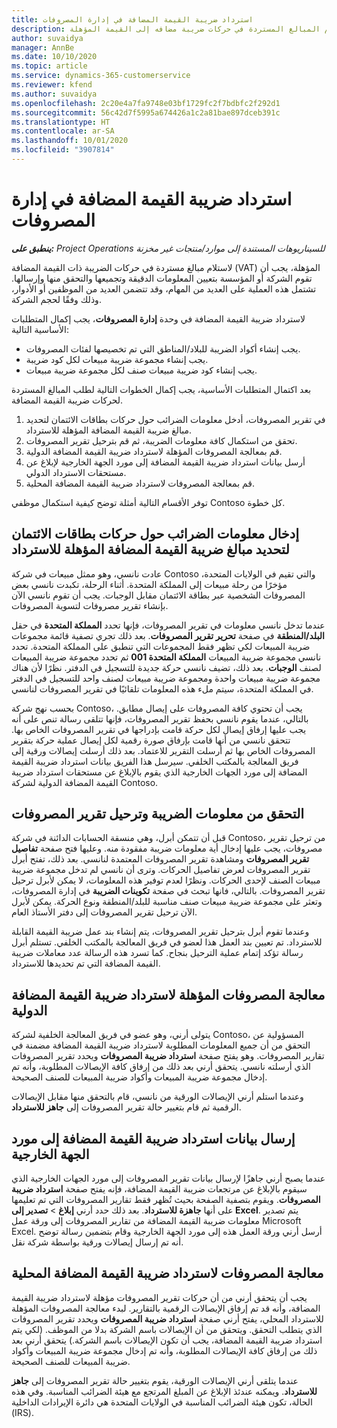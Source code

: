 ```yaml
---
title: استرداد ضريبة القيمة المضافة في إدارة المصروفات
description: يوضح هذا الموضوع كيفت تستلم المبالغ المستردة في حركات ضريبة مضافه إلى القيمة المؤهلة (VAT).
author: suvaidya
manager: AnnBe
ms.date: 10/10/2020
ms.topic: article
ms.service: dynamics-365-customerservice
ms.reviewer: kfend
ms.author: suvaidya
ms.openlocfilehash: 2c20e4a7fa9748e03bf1729fc2f7bdbfc2f292d1
ms.sourcegitcommit: 56c42d7f5995a674426a1c2a81bae897dceb391c
ms.translationtype: HT
ms.contentlocale: ar-SA
ms.lasthandoff: 10/01/2020
ms.locfileid: "3907814"
---
```

# <a name="vat-recovery-in-expense-management"></a>استرداد ضريبة القيمة المضافة في إدارة المصروفات

_**ينطبق على:** Project Operations للسيناريوهات المستندة إلى موارد/منتجات غير مخزنة‬_

لاستلام مبالغ مستردة في حركات الضريبة ذات القيمة المضافة (VAT) المؤهلة، يجب أن تقوم الشركة أو المؤسسة بتعيين المعلومات الدقيقة وتجميعها والتحقق منها وإرسالها. تشتمل هذه العملية على العديد من المهام، وقد تتضمن العديد من الموظفين أو الأدوار، وذلك وفقًا لحجم الشركة.

لاسترداد ضريبة القيمة المضافة في وحدة **إدارة المصروفات**، يجب إكمال المتطلبات الأساسية التالية:

- يجب إنشاء أكواد الضريبة للبلاد/المناطق التي تم تخصيصها لفئات المصروفات.
- يجب إنشاء مجموعة ضريبة مبيعات لكل كود ضريبة.
- يجب إنشاء كود ضريبة مبيعات صنف لكل مجموعة ضريبة مبيعات.

بعد اكتمال المتطلبات الأساسية، يجب إكمال الخطوات التالية لطلب المبالغ المستردة لحركات ضريبة القيمة المضافة.

1. في تقرير المصروفات، أدخل معلومات الضرائب حول حركات بطاقات الائتمان لتحديد مبالغ ضريبة القيمة المضافة المؤهلة للاسترداد.
2. تحقق من استكمال كافة معلومات الضريبة، ثم قم بترحيل تقرير المصروفات.
3. قم بمعالجة المصروفات المؤهلة لاسترداد ضريبة القيمة المضافة الدولية.
4. أرسل بيانات استرداد ضريبة القيمة المضافة إلى مورد الجهة الخارجية لإبلاغ عن مستحقات الاسترداد الدولي.
5. قم بمعالجة المصروفات لاسترداد ضريبة القيمة المضافة المحلية.

توفر الأقسام التالية أمثلة توضح كيفية استكمال موظفي Contoso كل خطوة.

## <a name="enter-tax-information-about-credit-card-transactions-to-identify-eligible-vat-refunds"></a>إدخال معلومات الضرائب حول حركات بطاقات الائتمان لتحديد مبالغ ضريبة القيمة المضافة المؤهلة للاسترداد

عادت نانسي، وهو ممثل مبيعات في شركة Contoso والتي تقيم في الولايات المتحدة، مؤخرًا من رحلة مبيعات إلى المملكة المتحدة. أثناء الرحلة، تكبدت نانسي بعض المصروفات الشخصية عبر بطاقة الائتمان مقابل الوجبات. يجب أن تقوم نانسي الآن بإنشاء تقرير مصروفات لتسوية المصروفات.

عندما تدخل نانسي معلومات في تقرير المصروفات، فإنها تحدد **المملكة المتحدة** في حقل **البلد/المنطقة** في صفحة **تحرير تقرير المصروفات**. بعد ذلك تجري تصفية قائمة مجموعات ضريبة المبيعات لكي تظهر فقط المجموعات التي تنطبق على المملكة المتحدة. تحدد نانسي مجموعة ضريبة المبيعات **المملكة المتحدة 001** ثم تحدد مجموعة ضريبة المبيعات لصنف **الوجبات**. بعد ذلك، تضيف نانسي حركة جديدة للتسجيل في الدفتر. نظرًا لأن هناك مجموعة ضريبة مبيعات واحدة ومجموعة ضريبة مبيعات لصنف واحد للتسجيل في الدفتر في المملكة المتحدة، سيتم ملء هذه المعلومات تلقائيًا في تقرير المصروفات لنانسي.

بحسب نهج شركة Contoso، يجب أن تحتوي كافة المصروفات على إيصال مطابق. بالتالي، عندما يقوم نانسي بحفظ تقرير المصروفات، فإنها تتلقى رسالة تنص على أنه يجب عليها إرفاق إيصال لكل حركة قامت بإدراجها في تقرير المصروفات الخاص بها. تتحقق نانسي من أنها قامت بإرفاق صورة رقمية لكل إيصال عملية حركة بتقرير المصروفات الخاص بها ثم أرسلت التقرير للاعتماد. بعد ذلك أرسلت إيصالات ورقية إلى فريق المعالجة بالمكتب الخلفي. سيرسل هذا الفريق بيانات استرداد ضريبة القيمة المضافة إلى مورد الجهات الخارجية الذي يقوم بالإبلاغ عن مستحقات استرداد ضريبة القيمة المضافة الدولية لشركة Contoso.

## <a name="verify-tax-information-and-post-an-expense-report"></a>التحقق من معلومات الضريبة وترحيل تقرير المصروفات

قبل أن تتمكن أبرل، وهي منسقة الحسابات الدائنة في شركة Contoso، من ترحيل تقرير مصروفات، يجب عليها إدخال أية معلومات ضريبة مفقودة منه. وعليها فتح صفحة **تفاصيل تقرير المصروفات** ومشاهدة تقرير المصروفات المعتمدة لنانسي. بعد ذلك، تفتح أبرل تقرير المصروفات لعرض تفاصيل الحركات. وترى أن نانسي لم تدخل مجموعة ضريبة مبيعات الصنف لإحدى الحركات. ونظرًا لعدم توفير هذه المعلومات، لا يمكن لأبرل ترحيل تقرير المصروفات. بالتالي، فانها تبحث في صفحة **تكوينات الضريبة** في إدارة المصروفات، وتعثر على مجموعة ضريبة مبيعات صنف مناسبة للبلد/المنطقة ونوع الحركة. يمكن لأبرل الآن ترحيل تقرير المصروفات إلى دفتر الأستاذ العام.

وعندما تقوم أبرل بترحيل تقرير المصروفات، يتم إنشاء بند عمل ضريبة القيمة القابلة للاسترداد. تم تعيين بند العمل هذا لعضو في فريق المعالجة بالمكتب الخلفي. تستلم أبرل رسالة تؤكد إتمام عملية الترحيل بنجاح. كما تسرد هذه الرسالة عدد معاملات ضريبة القيمة المضافة التي تم تحديدها للاسترداد.

## <a name="process-expenses-that-are-eligible-for-international-vat-recovery"></a>معالجة المصروفات المؤهلة لاسترداد ضريبة القيمة المضافة الدولية

يتولى أرني، وهو عضو في فريق المعالجة الخلفية لشركة Contoso، المسؤولية عن التحقق من أن جميع المعلومات المطلوبة لاسترداد ضريبة القيمة المضافة مضمنة في تقارير المصروفات. وهو يفتح صفحة **استرداد ضريبة المصروفات** ويحدد تقرير المصروفات الذي أرسلته نانسي. يتحقق أرني بعد ذلك من إرفاق كافة الإيصالات المطلوبة، وأنه تم إدخال مجموعة ضريبة المبيعات وأكواد ضريبة المبيعات للصنف الصحيحة.

وعندما استلم أرني الإيصالات الورقية من نانسي، قام بالتحقق منها مقابل الإيصالات الرقمية ثم قام بتغيير حالة تقرير المصروفات إلى **جاهز للاسترداد**.

## <a name="send-vat-recovery-data-to-the-third-party-vendor"></a>إرسال بيانات استرداد ضريبة القيمة المضافة إلى مورد الجهة الخارجية

عندما يصبح أرني جاهزًا لإرسال بيانات تقرير المصروفات إلى مورد الجهات الخارجية الذي سيقوم بالإبلاغ عن مرتجعات ضريبة القيمة المضافة، فإنه يفتح صفحة **استرداد ضريبة المصروفات**. ويقوم بتصفية الصفحة بحيث تُظهر فقط تقارير المصروفات التي تم تعليمها على أنها **جاهزة للاسترداد**. بعد ذلك حدد أرني **إبلاغ** &gt; **تصدير إلى Excel**. يتم تصدير معلومات ضريبة القيمة المضافة من تقارير المصروفات إلى ورقة عمل Microsoft Excel. أرسل أرني ورقة العمل هذه إلى مورد الجهة الخارجية وقام بتضمين رسالة توضح أنه تم إرسال إيصالات ورقية بواسطة شركة نقل.

## <a name="process-expenses-for-domestic-vat-recovery"></a>معالجة المصروفات لاسترداد ضريبة القيمة المضافة المحلية

يجب أن يتحقق أرني من أن حركات تقرير المصروفات مؤهلة لاسترداد ضريبة القيمة المضافة، وأنه قد تم إرفاق الإيصالات الرقمية بالتقارير. لبدء معالجة المصروفات المؤهلة للاسترداد المحلي، يفتح أرني صفحة **استرداد ضريبة المصروفات** ويحدد تقرير المصروفات الذي يتطلب التحقق. ويتحقق من أن الإيصالات باسم الشركة بدلا من الموظف. (لكي يتم استرداد ضريبة القيمة المضافة، يجب أن تكون الإيصالات باسم الشركة.) يتحقق أرني بعد ذلك من إرفاق كافة الإيصالات المطلوبة، وأنه تم إدخال مجموعة ضريبة المبيعات وأكواد ضريبة المبيعات للصنف الصحيحة.

عندما يتلقى أرني الإيصالات الورقية، يقوم بتغيير حالة تقرير المصروفات إلى **جاهز للاسترداد**. ويمكنه عندئذ الإبلاغ عن المبلغ المرتجع مع هيئة الضرائب المناسبة. وفي هذه الحالة، تكون هيئة الضرائب المناسبة في الولايات المتحدة هي دائرة الإيرادات الداخلية (IRS).
